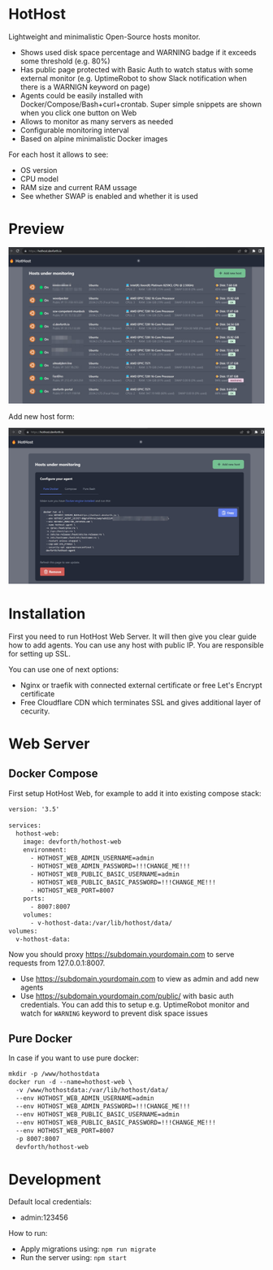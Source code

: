 # HotHost

Lightweight and minimalistic Open-Source hosts monitor. 

* Shows used disk space percentage and WARNING badge if it exceeds some threshold (e.g. 80%)
* Has public page protected with Basic Auth to watch status with some external monitor (e.g. UptimeRobot to show Slack notification when there is a WARNIGN keyword on page)
* Agents could be easily installed with Docker/Compose/Bash+curl+crontab. Super simple snippets are shown when you click one button on Web
* Allows to monitor as many servers as needed
* Configurable monitoring interval
* Based on alpine minimalistic Docker images

For each host it allows to see:

* OS version
* CPU model
* RAM size and current RAM ussage
* See whether SWAP is enabled and whether it is used

# Preview

![](preview.jpeg)

Add new host form:

![](preview-add-monitor.jpeg)

# Installation

First you need to run HotHost Web Server. It will then give you clear guide how to add agents. 
You can use any host with public IP. You are responsible for setting up SSL. 

You can use one of next options:
- Nginx or traefik with connected external certificate or free Let's Encrypt certificate
- Free Cloudflare CDN which terminates SSL and gives additional layer of cecurity.


# Web Server

## Docker Compose

First setup HotHost Web, for example to add it into existing compose stack:

```
version: '3.5'

services:
  hothost-web:
    image: devforth/hothost-web
    environment:
      - HOTHOST_WEB_ADMIN_USERNAME=admin
      - HOTHOST_WEB_ADMIN_PASSWORD=!!!CHANGE_ME!!!
      - HOTHOST_WEB_PUBLIC_BASIC_USERNAME=admin
      - HOTHOST_WEB_PUBLIC_BASIC_PASSWORD=!!!CHANGE_ME!!!
      - HOTHOST_WEB_PORT=8007
    ports:
      - 8007:8007
    volumes:
      - v-hothost-data:/var/lib/hothost/data/
volumes:
  v-hothost-data:
```

Now you should proxy https://subdomain.yourdomain.com to serve requests from 127.0.0.1:8007.

* Use https://subdomain.yourdomain.com to view as admin and add new agents
* Use https://subdomain.yourdomain.com/public/ with basic auth credentials. You can add this to setup e.g. UptimeRobot monitor and watch for `WARNING` keyword to prevent disk space issues

## Pure Docker

In case if you want to use pure docker:

```
mkdir -p /www/hothostdata
docker run -d --name=hothost-web \
  -v /www/hothostdata:/var/lib/hothost/data/
  --env HOTHOST_WEB_ADMIN_USERNAME=admin
  --env HOTHOST_WEB_ADMIN_PASSWORD=!!!CHANGE_ME!!!
  --env HOTHOST_WEB_PUBLIC_BASIC_USERNAME=admin
  --env HOTHOST_WEB_PUBLIC_BASIC_PASSWORD=!!!CHANGE_ME!!!
  --env HOTHOST_WEB_PORT=8007
  -p 8007:8007
  devforth/hothost-web
```

# Development


Default local credentials:
- admin:123456

How to run:
- Apply migrations using: `npm run migrate`
- Run the server using: `npm start`
